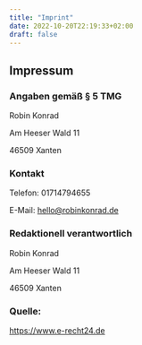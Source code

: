 ```yaml
---
title: "Imprint"
date: 2022-10-20T22:19:33+02:00
draft: false
---
```


## Impressum
### Angaben gemäß § 5 TMG
Robin Konrad

Am Heeser Wald 11 

46509 Xanten

### Kontakt
Telefon: 01714794655

E-Mail: hello@robinkonrad.de

### Redaktionell verantwortlich
Robin Konrad

Am Heeser Wald 11 

46509 Xanten

### Quelle:
https://www.e-recht24.de